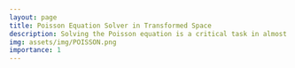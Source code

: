 ```yaml
---
layout: page
title: Poisson Equation Solver in Transformed Space
description: Solving the Poisson equation is a critical task in almost all engineering fields, where it models countless phenomena like gravity and electrical potential. Many different Poisson equation solvers exist, but they rarely support solving the equation in a transformation on curved space. This publicly available project solves that problem by introducing an easy-to-use and lightweight Poisson equation solver implemented in Python that supports curved spaces, available on PyPI and GitHub. The solver supports Neumann, Dirichlet, and mixed boundary conditions, and is designed for ease of use, requiring less than 10 lines of code to set up and execute.
img: assets/img/POISSON.png
importance: 1
---
```

